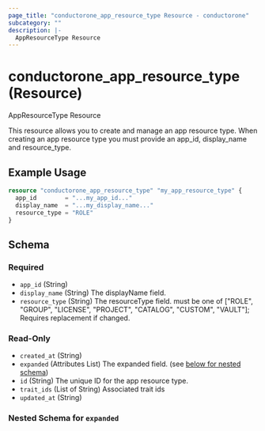 ```yaml
---
page_title: "conductorone_app_resource_type Resource - conductorone"
subcategory: ""
description: |-
  AppResourceType Resource
---
```


# conductorone_app_resource_type (Resource)

AppResourceType Resource

This resource allows you to create and manage an app resource type.
When creating an app resource type you must provide an app_id, display_name and resource_type.

## Example Usage

```terraform
resource "conductorone_app_resource_type" "my_app_resource_type" {
  app_id        = "...my_app_id..."
  display_name  = "...my_display_name..."
  resource_type = "ROLE"
}
```

<!-- schema generated by tfplugindocs -->
## Schema

### Required

- `app_id` (String)
- `display_name` (String) The displayName field.
- `resource_type` (String) The resourceType field. must be one of ["ROLE", "GROUP", "LICENSE", "PROJECT", "CATALOG", "CUSTOM", "VAULT"]; Requires replacement if changed.

### Read-Only

- `created_at` (String)
- `expanded` (Attributes List) The expanded field. (see [below for nested schema](#nestedatt--expanded))
- `id` (String) The unique ID for the app resource type.
- `trait_ids` (List of String) Associated trait ids
- `updated_at` (String)

<a id="nestedatt--expanded"></a>
### Nested Schema for `expanded`